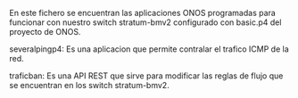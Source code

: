 En este fichero se encuentran las aplicaciones ONOS programadas para funcionar con nuestro switch stratum-bmv2 configurado con basic.p4 del proyecto de ONOS.

severalpingp4: Es una aplicacion que permite contralar el trafico ICMP de la red.

traficban: Es una API REST que sirve para modificar las reglas de flujo que se encuentran en los switch stratum-bmv2.
